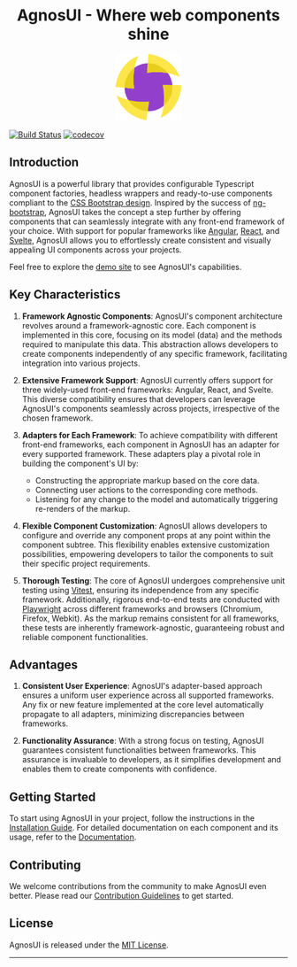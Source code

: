 <h1 align="center">AgnosUI - Where web components shine</h1>

<p align="center">
  <img src="demo/static/agnosui-logo.svg" alt="angular-logo" width="120px" height="120px"/>
</p>

[![Build Status](https://github.com/AmadeusITGroup/AgnosUI/workflows/ci/badge.svg?branch=main)](https://github.com/AmadeusITGroup/AgnosUI/actions)
[![codecov](https://codecov.io/gh/AmadeusITGroup/AgnosUI/branch/main/graph/badge.svg)](https://codecov.io/gh/AmadeusITGroup/AgnosUI)

## Introduction

AgnosUI is a powerful library that provides configurable Typescript component factories, headless wrappers and ready-to-use components compliant to the [CSS Bootstrap design](https://getbootstrap.com/). Inspired by the success of [ng-bootstrap](https://ng-bootstrap.github.io/), AgnosUI takes the concept a step further by offering components that can seamlessly integrate with any front-end framework of your choice. With support for popular frameworks like [Angular](https://angular.io/), [React](https://react.dev/), and [Svelte](https://svelte.dev/), AgnosUI allows you to effortlessly create consistent and visually appealing UI components across your projects.

Feel free to explore the [demo site](https://www.agnosui.dev/latest/) to see AgnosUI's capabilities.

## Key Characteristics

1. **Framework Agnostic Components**: AgnosUI's component architecture revolves around a framework-agnostic core. Each component is implemented in this core, focusing on its model (data) and the methods required to manipulate this data. This abstraction allows developers to create components independently of any specific framework, facilitating integration into various projects.

2. **Extensive Framework Support**: AgnosUI currently offers support for three widely-used front-end frameworks: Angular, React, and Svelte. This diverse compatibility ensures that developers can leverage AgnosUI's components seamlessly across projects, irrespective of the chosen framework.

3. **Adapters for Each Framework**: To achieve compatibility with different front-end frameworks, each component in AgnosUI has an adapter for every supported framework. These adapters play a pivotal role in building the component's UI by:

   - Constructing the appropriate markup based on the core data.
   - Connecting user actions to the corresponding core methods.
   - Listening for any change to the model and automatically triggering re-renders of the markup.

4. **Flexible Component Customization**: AgnosUI allows developers to configure and override any component props at any point within the component subtree. This flexibility enables extensive customization possibilities, empowering developers to tailor the components to suit their specific project requirements.

5. **Thorough Testing**: The core of AgnosUI undergoes comprehensive unit testing using [Vitest](https://vitest.dev/), ensuring its independence from any specific framework. Additionally, rigorous end-to-end tests are conducted with [Playwright](https://playwright.dev/) across different frameworks and browsers (Chromium, Firefox, Webkit). As the markup remains consistent for all frameworks, these tests are inherently framework-agnostic, guaranteeing robust and reliable component functionalities.

## Advantages

1. **Consistent User Experience**: AgnosUI's adapter-based approach ensures a uniform user experience across all supported frameworks. Any fix or new feature implemented at the core level automatically propagate to all adapters, minimizing discrepancies between frameworks.

2. **Functionality Assurance**: With a strong focus on testing, AgnosUI guarantees consistent functionalities between frameworks. This assurance is invaluable to developers, as it simplifies development and enables them to create components with confidence.

## Getting Started

To start using AgnosUI in your project, follow the instructions in the [Installation Guide](INSTALLATION.md). For detailed documentation on each component and its usage, refer to the [Documentation](https://www.agnosui.dev/latest/).

## Contributing

We welcome contributions from the community to make AgnosUI even better. Please read our [Contribution Guidelines](CONTRIBUTING.md) to get started.

## License

AgnosUI is released under the [MIT License](LICENSE).

---
